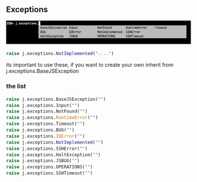 ## Exceptions

![](images/exceptions_shell.png)

```python
raise j.exceptions.NotImplemented("....")
```

its important to use these,
if you want to create your own inherit from j.exceptions.BaseJSException

### the list

```python
raise j.exceptions.BaseJSException("")
raise j.exceptions.Input("")
raise j.exceptions.NotFound("")
raise j.exceptions.RuntimeError("")
raise j.exceptions.Timeout("")
raise j.exceptions.BUG("")
raise j.exceptions.IOError("")
raise j.exceptions.NotImplemented("")
raise j.exceptions.SSHError("")
raise j.exceptions.HaltException("")
raise j.exceptions.JSBUG("")
raise j.exceptions.OPERATIONS("")
raise j.exceptions.SSHTimeout("")
```